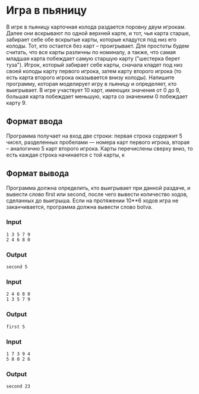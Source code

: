 # Игра в пьяницу
В игре в пьяницу карточная колода раздается поровну двум игрокам. Далее они вскрывают по одной верхней карте, и тот, чья карта старше, забирает себе обе вскрытые карты, которые кладутся под низ его колоды. 
Тот, кто остается без карт – проигрывает. Для простоты будем считать, что все карты различны по номиналу, а также, что самая младшая карта побеждает самую старшую карту ("шестерка берет туза"). Игрок, который забирает себе карты, сначала кладет под низ своей колоды карту первого игрока, затем карту второго игрока (то есть карта второго игрока оказывается внизу колоды). Напишите программу, которая моделирует игру в пьяницу и определяет, кто выигрывает. В игре участвует 10 карт, имеющих значения от 0 до 9, большая карта побеждает меньшую, карта со значением 0 побеждает карту 9.

## Формат ввода
Программа получает на вход две строки: первая строка содержит 5 чисел, разделенных пробелами — номера карт первого игрока, вторая – аналогично 5 карт второго игрока. 
Карты перечислены сверху вниз, то есть каждая строка начинается с той карты, к

## Формат вывода
Программа должна определить, кто выигрывает при данной раздаче, и вывести слово first или second, после чего вывести количество ходов, сделанных до выигрыша. 
Если на протяжении 10**6 ходов игра не заканчивается, программа должна вывести слово botva.

### Input
```text
1 3 5 7 9
2 4 6 8 0
```

### Output
```text
second 5
```

### Input
```text
2 4 6 8 0
1 3 5 7 9
```

### Output
```text
first 5
```

### Input
```text
1 7 3 9 4
5 8 0 2 6
```

### Output
```text
second 23
```